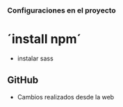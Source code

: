 ### Configuraciones en el proyecto

# ´install npm´
* instalar sass

## GitHub

* Cambios realizados desde la web

